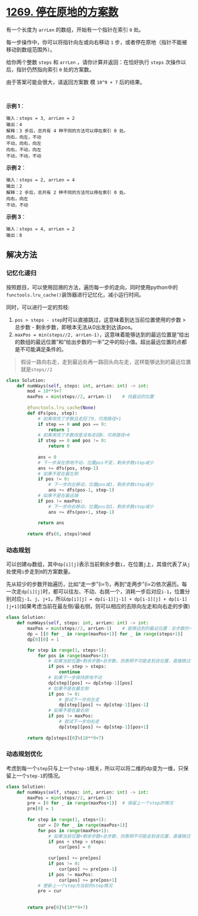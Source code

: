 # [1269. 停在原地的方案数](https://leetcode-cn.com/problems/number-of-ways-to-stay-in-the-same-place-after-some-steps/)

有一个长度为 `arrLen` 的数组，开始有一个指针在索引 `0` 处。

每一步操作中，你可以将指针向左或向右移动 `1` 步，或者停在原地（指针不能被移动到数组范围外）。

给你两个整数 `steps` 和 `arrLen` ，请你计算并返回：在恰好执行 `steps` 次操作以后，指针仍然指向索引 `0` 处的方案数。

由于答案可能会很大，请返回方案数 模 `10^9 + 7` 后的结果。

 

**示例 1**：
```
输入：steps = 3, arrLen = 2
输出：4
解释：3 步后，总共有 4 种不同的方法可以停在索引 0 处。
向右，向左，不动
不动，向右，向左
向右，不动，向左
不动，不动，不动
```

**示例 2**：
```
输入：steps = 2, arrLen = 4
输出：2
解释：2 步后，总共有 2 种不同的方法可以停在索引 0 处。
向右，向左
不动，不动
```

**示例 3**：
```
输入：steps = 4, arrLen = 2
输出：8
```

## 解决方法

### 记忆化递归

按照题目，可以使用回溯的方法，遍历每一步的走向，同时使用python中的`functools.lru_cache()`装饰器进行记忆化，减小运行时间。

同时，可以进行一定的剪枝:
1. `pos > steps - step`时可以直接跳过，这意味着到达当前位置使用的步数 > 总步数 - 剩余步数，即根本无法从0出发到达该pos。
2. `maxPos = min(steps//2, arrLen-1)`，这意味着能够达到的最远位置是“给出的数组的最远位置”和“给出步数的一半”之中的较小值。超出最远位置的点都是不可能满足条件的。
> 假设一路向右走，走到最远处再一路回头向左走，这样能够达到的最远位置就是`steps//2`

```py
class Solution:
    def numWays(self, steps: int, arrLen: int) -> int:
        mod = 10**9+7
        maxPos = min(steps//2, arrLen-1)    # 找最远的位置
        
        @functools.lru_cache(None)
        def dfs(pos, step):
            # 如果用完了步数且走回了0，可用路径+1
            if step == 0 and pos == 0:
                return 1
            # 如果用完了步数但是没有走回0，可用路径+0
            if step == 0 and pos != 0:
                return 0
            
            ans = 0
            # 下一步呆在原地不动，位置pos不变，剩余步数step减少
            ans += dfs(pos, step-1)
            # 如果不是在最左侧
            if pos != 0:
                # 下一步向左移动，位置pos减1，剩余步数step减少
                ans += dfs(pos-1, step-1)
            # 如果不是在最远端
            if pos != maxPos:
                # 下一步向右移动，位置pos加1，剩余步数step减少
                ans += dfs(pos+1, step-1)
            
            return ans
        
        return dfs(0, steps)%mod
```

### 动态规划

可以创建`dp`数组，其中`dp[i][j]`表示当前剩余步数`i`，在位置`j`上，其值代表了从`j`处使用`i`步走到`0`的方案数量。

先从较少的步数开始遍历，比如“走一步”(i=1)，再到“走两步”(i=2)依次遍历。每一次走`dp[i][j]`时，都可以往左、不动、右挑一个，消耗一步后对应`i-1`，位置分别对应`j-1`、`j`、`j+1`，所以`dp[i][j] = dp[i-1][j-1] + dp[i-1][j] + dp[i-1][j+1]`(如果考虑当前在最左侧/最右侧，则可以相应的去除向左走和向右走的步骤)

```py
class Solution:
    def numWays(self, steps: int, arrLen: int) -> int:
        maxPos = min(steps//2, arrLen-1)    # 能够达到的最远位置：总步数的一半(一路往右走+回头) Vs 数组下标的最大值
        dp = [[0 for _ in range(maxPos+1)] for _ in range(steps+1)]
        dp[0][0] = 1

        for step in range(1, steps+1):
            for pos in range(maxPos+1):
                # 如果当前位置+剩余步数>总步数，则表明不可能走到该位置，直接跳过
                if pos + step > steps:
                    continue
                # 如果下一步保持原地不动
                dp[step][pos] += dp[step-1][pos]
                # 如果不是在最左侧
                if pos != 0:
                    # 尝试下一步向左走
                    dp[step][pos] += dp[step-1][pos-1]
                # 如果不是在最右侧
                if pos != maxPos:
                    # 尝试下一步向右走
                    dp[step][pos] += dp[step-1][pos+1]
        
        return dp[steps][0]%(10**9+7)

```

### 动态规划优化

考虑到每一个`step`只与上一个`step-1`相关，所以可以将二维的dp变为一维，只保留上一个`step-1`的情况。

```py
class Solution:
    def numWays(self, steps: int, arrLen: int) -> int:
        maxPos = min(steps//2, arrLen-1)
        pre = [0 for _ in range(maxPos+1)]  # 保留上一个step的情况
        pre[0] = 1
        
        for step in range(1, steps+1):
            cur = [0 for _ in range(maxPos+1)]
            for pos in range(maxPos+1):        
                # 如果当前位置+剩余步数>总步数，则表明不可能走到该位置，直接跳过
                if pos + step > steps:
                    cur[pos] = 0
                    
                cur[pos] += pre[pos]
                if pos != 0:
                    cur[pos] += pre[pos-1]
                if pos != maxPos:
                    cur[pos] += pre[pos+1]
            # 更新上一个step为当前的step情况
            pre = cur
                
        
        return pre[0]%(10**9+7)
```